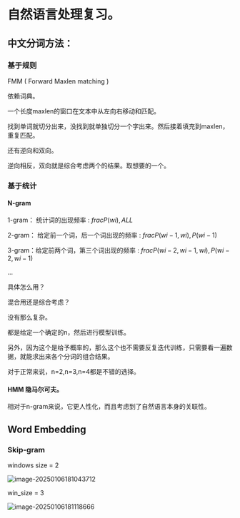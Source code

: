 # 自然语言处理复习。



## 中文分词方法：

### 基于规则

FMM ( Forward Maxlen matching )

依赖词典。

一个长度maxlen的窗口在文本中从左向右移动和匹配。

找到单词就切分出来，没找到就单独切分一个字出来。然后接着填充到maxlen，重复匹配。

还有逆向和双向。

逆向相反，双向就是综合考虑两个的结果。取想要的一个。

### 基于统计

#### N-gram

1-gram： 统计词的出现频率 : $frac{P(wi),ALL}$

2-gram： 给定前一个词，后一个词出现的频率 : $frac{P(wi-1,wi),P(wi-1)}$

3-gram：给定前两个词，第三个词出现的频率 : $frac{P(wi-2,wi-1,wi),P(wi-2,wi-1)}$

...

具体怎么用？

混合用还是综合考虑？

没有那么复杂。

都是给定一个确定的n，然后进行模型训练。

另外，因为这个是给予概率的，那么这个也不需要反复迭代训练，只需要看一遍数据，就能求出来各个分词的组合结果。

对于正常来说，n=2,n=3,n=4都是不错的选择。

#### HMM 隐马尔可夫。

相对于n-gram来说，它更人性化，而且考虑到了自然语言本身的关联性。

## Word Embedding

### Skip-gram

windows size = 2

![image-20250106181043712](C:\Users\Zhouyuan\AppData\Roaming\Typora\typora-user-images\image-20250106181043712.png)

win_size = 3

![image-20250106181118666](C:\Users\Zhouyuan\AppData\Roaming\Typora\typora-user-images\image-20250106181118666.png)